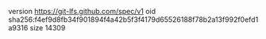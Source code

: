version https://git-lfs.github.com/spec/v1
oid sha256:f4ef9d8fb34f901894f4a42b5f3f4179d65526188f78b2a13f992f0efd1a9316
size 14309
